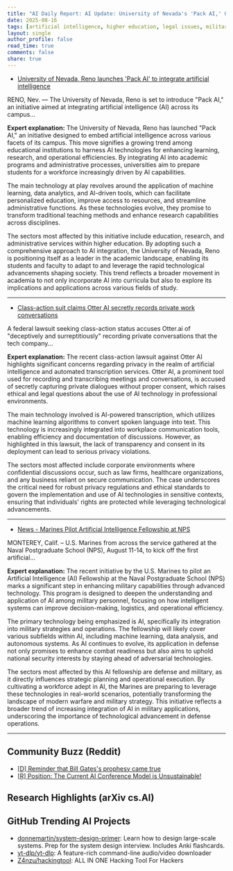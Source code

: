 ```yaml
---
title: "AI Daily Report: AI Update: University of Nevada's 'Pack AI,' Otter AI Lawsuit, and Marines' AI Fellowship Launch (2025-08-16)"
date: 2025-08-16
tags: [artificial intelligence, higher education, legal issues, military, University of Nevada, Otter AI, Naval Postgraduate School]
layout: single
author_profile: false
read_time: true
comments: false
share: true
---
```

- [University of Nevada, Reno launches 'Pack AI' to integrate artificial intelligence](https://mynews4.com/news/local/university-of-nevada-reno-launches-pack-ai-to-integrate-artificial-intelligence)

RENO, Nev. — The University of Nevada, Reno is set to introduce "Pack AI," an initiative aimed at integrating artificial intelligence (AI) across its campus...

**Expert explanation:**
The University of Nevada, Reno has launched "Pack AI," an initiative designed to embed artificial intelligence across various facets of its campus. This move signifies a growing trend among educational institutions to harness AI technologies for enhancing learning, research, and operational efficiencies. By integrating AI into academic programs and administrative processes, universities aim to prepare students for a workforce increasingly driven by AI capabilities.

The main technology at play revolves around the application of machine learning, data analytics, and AI-driven tools, which can facilitate personalized education, improve access to resources, and streamline administrative functions. As these technologies evolve, they promise to transform traditional teaching methods and enhance research capabilities across disciplines.

The sectors most affected by this initiative include education, research, and administrative services within higher education. By adopting such a comprehensive approach to AI integration, the University of Nevada, Reno is positioning itself as a leader in the academic landscape, enabling its students and faculty to adapt to and leverage the rapid technological advancements shaping society. This trend reflects a broader movement in academia to not only incorporate AI into curricula but also to explore its implications and applications across various fields of study.

---
- [Class-action suit claims Otter AI secretly records private work conversations](https://www.npr.org/2025/08/15/g-s1-83087/otter-ai-transcription-class-action-lawsuit)

A federal lawsuit seeking class-action status accuses Otter.ai of "deceptively and surreptitiously" recording private conversations that the tech company...

**Expert explanation:**
The recent class-action lawsuit against Otter AI highlights significant concerns regarding privacy in the realm of artificial intelligence and automated transcription services. Otter AI, a prominent tool used for recording and transcribing meetings and conversations, is accused of secretly capturing private dialogues without proper consent, which raises ethical and legal questions about the use of AI technology in professional environments.

The main technology involved is AI-powered transcription, which utilizes machine learning algorithms to convert spoken language into text. This technology is increasingly integrated into workplace communication tools, enabling efficiency and documentation of discussions. However, as highlighted in this lawsuit, the lack of transparency and consent in its deployment can lead to serious privacy violations.

The sectors most affected include corporate environments where confidential discussions occur, such as law firms, healthcare organizations, and any business reliant on secure communication. The case underscores the critical need for robust privacy regulations and ethical standards to govern the implementation and use of AI technologies in sensitive contexts, ensuring that individuals' rights are protected while leveraging technological advancements.

---
- [News - Marines Pilot Artificial Intelligence Fellowship at NPS](https://www.dvidshub.net/news/545768/marines-pilot-artificial-intelligence-fellowship-nps)

MONTEREY, Calif. – U.S. Marines from across the service gathered at the Naval Postgraduate School (NPS), August 11-14, to kick off the first artificial...

**Expert explanation:**
The recent initiative by the U.S. Marines to pilot an Artificial Intelligence (AI) Fellowship at the Naval Postgraduate School (NPS) marks a significant step in enhancing military capabilities through advanced technology. This program is designed to deepen the understanding and application of AI among military personnel, focusing on how intelligent systems can improve decision-making, logistics, and operational efficiency.

The primary technology being emphasized is AI, specifically its integration into military strategies and operations. The fellowship will likely cover various subfields within AI, including machine learning, data analysis, and autonomous systems. As AI continues to evolve, its application in defense not only promises to enhance combat readiness but also aims to uphold national security interests by staying ahead of adversarial technologies.

The sectors most affected by this AI fellowship are defense and military, as it directly influences strategic planning and operational execution. By cultivating a workforce adept in AI, the Marines are preparing to leverage these technologies in real-world scenarios, potentially transforming the landscape of modern warfare and military strategy. This initiative reflects a broader trend of increasing integration of AI in military applications, underscoring the importance of technological advancement in defense operations.

---

## Community Buzz (Reddit)
- [[D] Reminder that Bill Gates's prophesy came true](https://www.reddit.com/r/MachineLearning/comments/1mm5oqm/d_reminder_that_bill_gatess_prophesy_came_true/)
- [[R] Position: The Current AI Conference Model is Unsustainable!](https://www.reddit.com/r/MachineLearning/comments/1mo0ynr/r_position_the_current_ai_conference_model_is/)

## Research Highlights (arXiv cs.AI)


## GitHub Trending AI Projects
- [donnemartin/system-design-primer](donnemartin/system-design-primer): Learn how to design large-scale systems. Prep for the system design interview. Includes Anki flashcards.
- [yt-dlp/yt-dlp](yt-dlp/yt-dlp): A feature-rich command-line audio/video downloader
- [Z4nzu/hackingtool](Z4nzu/hackingtool): ALL IN ONE Hacking Tool For Hackers
